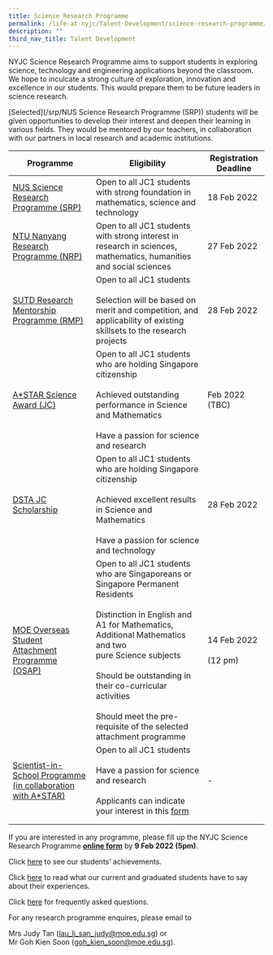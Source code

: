 ```yaml
---
title: Science Research Programme
permalink: /life-at-nyjc/Talent-Development/science-research-programme/
description: ""
third_nav_title: Talent Development
---
```

NYJC Science Research Programme aims to support students in exploring science, technology and engineering applications beyond the classroom. We hope to inculcate a strong culture of exploration, innovation and excellence in our students. This would prepare them to be future leaders in science research.

[Selected](/srp/NUS Science Research Programme (SRP)) students will be given opportunities to develop their interest and deepen their learning in various fields. They would be mentored by our teachers, in collaboration with our partners in local research and academic institutions.

<table><thead><tr><th>Programme</th><th>Eligibility</th><th>Registration Deadline</th></tr></thead><tbody><tr><td><a href="https://nanyangjc.moe.edu.sg/nyjc/announcements/nyjc-science-research-programme/nus-science-research-programme-srp" target="_blank" rel="noopener noreferrer">NUS Science Research Programme (SRP)</a></td><td>Open to all JC1 students with strong foundation in mathematics, science and technology</td><td>18 Feb 2022</td></tr><tr><td><a href="https://nanyangjc.moe.edu.sg/nyjc/announcements/nyjc-science-research-programme/ntu-nanyang-research-programme-nrp" target="_blank" rel="noopener noreferrer">NTU Nanyang Research Programme (NRP)</a></td><td>Open to all JC1 students with strong interest in research in sciences, mathematics, humanities and social sciences</td><td>27 Feb 2022</td></tr><tr><td><a href="https://nanyangjc.moe.edu.sg/nyjc/announcements/nyjc-science-research-programme/sutd-research-mentorship-programme-rmp" target="_blank" rel="noopener noreferrer">SUTD Research Mentorship Programme (RMP)</a></td><td>Open to all JC1 students<br><br>Selection will be based on merit and competition, and applicability of existing skillsets to the research projects</td><td>28 Feb 2022</td></tr><tr><td><a href="https://nanyangjc.moe.edu.sg/2021/01/11/astar-science-award-jc/" target="_blank" rel="noopener noreferrer">A*STAR Science Award (JC)</a></td><td>Open to all JC1 students who are holding Singapore citizenship<br><br>Achieved outstanding performance in Science and Mathematics<br><br>Have a passion for science and research</td><td>Feb 2022 (TBC)</td></tr><tr><td><a href="https://nanyangjc.moe.edu.sg/nyjc/announcements/nyjc-science-research-programme/dsta-junior-college-scholarship" target="_blank" rel="noopener noreferrer">DSTA JC Scholarship</a></td><td>Open to all JC1 students who are holding Singapore citizenship<br><br>Achieved excellent results in Science and Mathematics<br><br>Have a passion for science and technology</td><td>28 Feb 2022</td></tr><tr><td><a href="https://nanyangjc.moe.edu.sg/nyjc/announcements/nyjc-science-research-programme/moe-overseas-student-attachment-programme-osap" target="_blank" rel="noopener noreferrer">MOE Overseas Student Attachment Programme (OSAP)</a></td><td>Open to all JC1 students who are Singaporeans or Singapore Permanent Residents<br><br>Distinction in English and A1 for Mathematics, Additional Mathematics and two<br>pure Science subjects<br><br>Should be outstanding in their co-curricular activities<br><br>Should meet the pre-requisite of the selected attachment programme</td><td>14 Feb 2022<br><br>(12 pm)</td></tr><tr><td><a href="https://nanyangjc.moe.edu.sg/2021/01/11/scientist-in-school-programme-in-collaboration-with-astar/" target="_blank" rel="noopener noreferrer">Scientist-in-School Programme (in collaboration with A*STAR)</a></td><td>Open to all JC1 students<br><br>Have a passion for science and research<br><br>Applicants can indicate your interest in this <a href="https://form.gov.sg/61e64a430d073a0012948760" target="_blank" rel="noopener noreferrer">form</a></td><td>-</td></tr><tr><td></td><td></td><td></td></tr><tr><td></td><td></td><td></td></tr></tbody></table>


<p>If you are interested in any programme, please fill up the NYJC Science Research Programme&nbsp;<a href="https://form.gov.sg/61e64a430d073a0012948760" target="_blank" rel="noopener"><strong>online form</strong></a>&nbsp;by&nbsp;<strong>9 Feb 2022 (5pm)</strong>.</p>
<p>CIick&nbsp;<a href="https://nanyangjc.moe.edu.sg/2021/01/11/our-achievements/?fl_builder" target="_blank" rel="noopener">here</a>&nbsp;to see our students&rsquo; achievements.</p>
<p>Click&nbsp;<a href="https://nanyangjc.moe.edu.sg/2021/01/11/testimonials/" target="_blank" rel="noopener">here</a>&nbsp;to read what our current and graduated students have to say about their experiences.</p>
<p>Click&nbsp;<a href="https://nanyangjc.moe.edu.sg/frequently-asked-questions/" target="_blank" rel="noopener">here</a>&nbsp;for frequently asked questions.</p>
<p>For any research programme enquires, please email to</p>
<p>Mrs Judy Tan (<a href="mailto:lau_li_san_judy@moe.edu.sg">lau_li_san_judy@moe.edu.sg</a>) or<br />Mr Goh Kien Soon (<a href="mailto:goh_kien_soon@moe.edu.sg">goh_kien_soon@moe.edu.sg</a>).</p>